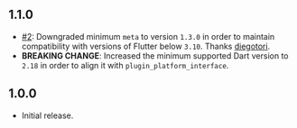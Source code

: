 ## 1.1.0

* [#2](https://github.com/fluttercommunity/wakelock_plus/pull/2): Downgraded minimum `meta` to version `1.3.0` in order to maintain compatibility with versions of Flutter below `3.10`. Thanks [diegotori](https://github.com/diegotori).
* **BREAKING CHANGE**: Increased the minimum supported Dart version to `2.18` in order to align it with `plugin_platform_interface`.

## 1.0.0

* Initial release.
